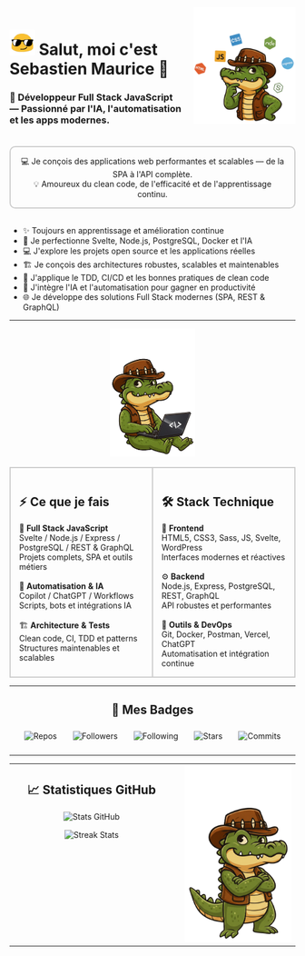 <!-- ================== HEADER ================== -->
<div style="display:flex; flex-wrap:wrap; align-items:flex-start; gap:20px; margin-bottom:20px;">

  <!-- Titre à gauche -->
  <div style="flex:2; min-width:250px;">
    <h1>
      <img src="https://raw.githubusercontent.com/sebastienmaurice/sebastienmaurice/refs/heads/main/blob-sunglasses.gif" 
           width="45" alt="emoji-blob">
      Salut, moi c'est <strong>Sebastien Maurice</strong> 👋
    </h1>
    <h3>🚀 Développeur Full Stack JavaScript — Passionné par l'IA, l'automatisation et les apps modernes.</h3>
  </div>

  <!-- Croco à droite -->
  <div style="flex:1; min-width:180px; text-align:center;">
    <img src="https://raw.githubusercontent.com/sebastienmaurice/sebastienmaurice/refs/heads/main/dundee-croco-profil-right-1.png" 
         width="180" alt="Crocodile Dundee">
  </div>

</div>

<!-- Description dans cadre -->
<div style="border:2px solid #ccc; border-radius:10px; padding:15px; margin-bottom:30px; text-align:center;">
  💻 Je conçois des applications web performantes et scalables — de la SPA à l'API complète.<br>
  💡 Amoureux du clean code, de l'efficacité et de l'apprentissage continu.
</div>

<ul>
  <li>✨ Toujours en apprentissage et amélioration continue</li>
  <li>🌱 Je perfectionne Svelte, Node.js, PostgreSQL, Docker et l'IA</li>
  <li>💻 J'explore les projets open source et les applications réelles</li>
  <li>🏗️ Je conçois des architectures robustes, scalables et maintenables</li>
  <li>🧪 J'applique le TDD, CI/CD et les bonnes pratiques de clean code</li>
  <li>🤖 J'intègre l'IA et l'automatisation pour gagner en productivité</li>
  <li>🌐 Je développe des solutions Full Stack modernes (SPA, REST & GraphQL)</li>
</ul>

---

<!-- Croco au-dessus -->
<div align="center" style="margin-bottom:15px;">
  <img src="https://raw.githubusercontent.com/sebastienmaurice/sebastienmaurice/main/croco-assis-2.png" width="150" alt="Croco Dundee">
</div>

<!-- ================== CE QUE JE FAIS + STACK 2 COLONNES ================== -->
<table width="100%">
<tr valign="top">

  <!-- ⚡ Ce que je fais -->
  <td width="50%" style="padding-right:10px; border:2px solid #ccc; border-radius:10px; padding:15px;">
    <h2>⚡ Ce que je fais</h2>
    🎯 <b>Full Stack JavaScript</b><br>
    Svelte / Node.js / Express / PostgreSQL / REST & GraphQL<br>
    Projets complets, SPA et outils métiers<br><br>
    🤖 <b>Automatisation & IA</b><br>
    Copilot / ChatGPT / Workflows<br>
    Scripts, bots et intégrations IA<br><br>
    🏗️ <b>Architecture & Tests</b><br>
    Clean code, CI, TDD et patterns<br>
    Structures maintenables et scalables
  </td>

  <!-- 🛠️ Stack Technique -->
  <td width="50%" style="padding-left:10px; border:2px solid #ccc; border-radius:10px; padding:15px;">
    <h2>🛠️ Stack Technique</h2>
    🎨 <b>Frontend</b><br>
    HTML5, CSS3, Sass, JS, Svelte, WordPress<br>
    Interfaces modernes et réactives<br><br>
    ⚙️ <b>Backend</b><br>
    Node.js, Express, PostgreSQL, REST, GraphQL<br>
    API robustes et performantes<br><br>
    🧰 <b>Outils & DevOps</b><br>
    Git, Docker, Postman, Vercel, ChatGPT<br>
    Automatisation et intégration continue
  </td>

</tr>
</table>


---

<!-- ================== BADGES ================== -->
<h2 align="center">🐊 Mes Badges</h2>
<div style="display:flex; justify-content:center; gap:2em; flex-wrap:wrap; margin:25px 0;">
  <img src="https://img.shields.io/badge/Public%20Repos-12-blue?style=for-the-badge&logo=github" alt="Repos" />
  <img src="https://img.shields.io/badge/Followers-24-success?style=for-the-badge&logo=github" alt="Followers" />
  <img src="https://img.shields.io/badge/Following-18-orange?style=for-the-badge&logo=github" alt="Following" />
  <img src="https://img.shields.io/badge/Stars-37-yellow?style=for-the-badge&logo=starship" alt="Stars" />
  <img src="https://img.shields.io/badge/Commits-1.2k-purple?style=for-the-badge&logo=git" alt="Commits" />
</div>

---

<!-- ================== STATS GITHUB ================== -->
<table align="center" cellspacing="0" cellpadding="0">
<tr>

  <td valign="top" width="60%" style="padding-right:20px;">
    <h2 align="center">📈 Statistiques GitHub</h2>
    <p align="center" style="margin-bottom:15px;">
      <img src="https://github-readme-stats.vercel.app/api?username=sebastienmaurice&show_icons=true&theme=tokyonight&hide_border=true&count_private=true" width="95%" alt="Stats GitHub">
    </p>
    <p align="center">
      <img src="https://github-readme-streak-stats.herokuapp.com/?user=sebastienmaurice&theme=tokyonight&hide_border=true" width="95%" alt="Streak Stats">
    </p>
  </td>

  <td valign="top" width="40%" align="center">
    <img src="https://raw.githubusercontent.com/sebastienmaurice/sebastienmaurice/main/croco-dundee-debout-1.png" width="250" alt="Croco Dundee">
  </td>

</tr>
</table>
